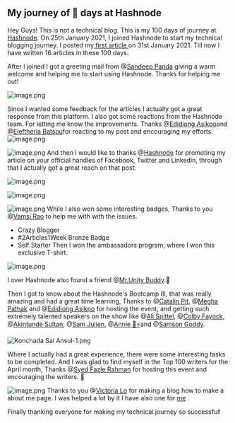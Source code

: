 ## My journey of 💯 days at Hashnode

Hey Guys!
This is not a technical blog. This is my 100 days of journey at  [Hashnode](https://hashnode.com/).
On 25th January 2021, I joined Hashnode to start my technical blogging journey. I posted my[ first article ](https://saiansul.hashnode.dev/your-home-wifi-lan-wan-or-pan)on 31st January 2021. Till now I have written 16 articles in these 100 days.

After I joined I got a greeting mail from @[Sandeep Panda](@sandeep) giving a warm welcome and helping me to start using Hashnode.
Thanks for helping me out!

![image.png](https://cdn.hashnode.com/res/hashnode/image/upload/v1620554225736/s3q1Cl4m8.png)

Since I wanted some feedback for the articles I actually got a great response from this platform. I also got some reactions from the Hashnode team. For letting me know the improvements. 
Thanks @[Edidiong Asikpo](@didicodes)and @[Eleftheria Batsou](@eleftheriabatsou)for reacting to my post and encouraging my efforts.
![image.png](https://cdn.hashnode.com/res/hashnode/image/upload/v1620554349464/YP37n901K.png)

![image.png](https://cdn.hashnode.com/res/hashnode/image/upload/v1620554387877/fsLeTusDR.png)
And then I would like to thanks @[Hashnode](@hashnode) for promoting my article on your official handles of Facebook, Twitter and Linkedin, through that I actually got a great reach on that post.

![image.png](https://cdn.hashnode.com/res/hashnode/image/upload/v1620555631731/mUn6VNgmF.png)

![image.png](https://cdn.hashnode.com/res/hashnode/image/upload/v1620555993022/k6WTDs7gi.png)

![image.png](https://cdn.hashnode.com/res/hashnode/image/upload/v1620556277750/x1CoFcSy1.png)
While I also won some interesting badges, Thanks to you @[Vamsi Rao](@vamsirao) to help me with with the issues. 
- Crazy Blogger
- #2Articles1Week Bronze Badge
- Self Starter
Then I won the ambassadors program, where I won this exclusive T-shirt. 

![image.png](https://cdn.hashnode.com/res/hashnode/image/upload/v1620628571410/yj4IhAnwU.png)

I over Hashnode also found a friend @[Mr.Unity Buddy](@UnityBuddy).🙌

Then I got to know about the Hashnode's Bootcamp III, that was really amazing and had a great time learning, Thanks to @[Catalin Pit](@Catalinpit), @[Megha Pathak](@learnwithmegha) and @[Edidiong Asikpo](@didicodes) for hosting the event, and getting such extremely talented speakers on the show like @[Ali Spittel](@aspittel), @[Colby Fayock](@colbyfayock), @[Akintunde Sultan](@hacksultan), @[Sam Julien](@samjulien), @[Annie 🦄⚡](@anniebombanie)and @[Samson Goddy](@samson_goddy).

![Konchada Sai Ansul-1.png](https://cdn.hashnode.com/res/hashnode/image/upload/v1620652248093/uW0zgUcCg.png)

Where I actually had a great experience, there were some interesting tasks to be completed.
And I was glad to find myself in the Top 100 writers for the April month, Thanks @[Syed Fazle Rahman](@fazlerocks) for hosting this event and encouraging the writers. 🙌

![image.png](https://cdn.hashnode.com/res/hashnode/image/upload/v1620559574436/BXbdvH6cx.png)
Thanks to you @[Victoria Lo](@victoria) for making a blog how to make a about me page. I was helped a lot by it I have also one for  [me](https://saiansul.hashnode.dev/about-me) .

Finally thanking everyone for making my technical journey so successful! 